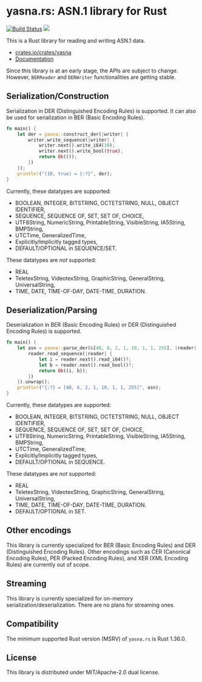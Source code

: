 # yasna.rs: ASN.1 library for Rust

[![Build Status](https://travis-ci.com/qnighy/yasna.rs.svg?branch=master)](https://travis-ci.com/qnighy/yasna.rs)
[![](http://meritbadge.herokuapp.com/yasna)](https://crates.io/crates/yasna)

This is a Rust library for reading and writing ASN.1 data.

- [crates.io/crates/yasna](https://crates.io/crates/yasna)
- [Documentation](https://qnighy.github.io/yasna.rs/yasna/index.html)

Since this library is at an early stage, the APIs are subject to change. However, `BERReader` and `DERWriter` functionalities are getting stable.

## Serialization/Construction

Serialization in DER (Distinguished Encoding Rules) is supported. It can also be used for serialization in BER (Basic Encoding Rules).

```rust
fn main() {
    let der = yasna::construct_der(|writer| {
        writer.write_sequence(|writer| {
            writer.next().write_i64(10);
            writer.next().write_bool(true);
            return Ok(());
        })
    });
    println!("(10, true) = {:?}", der);
}
```

Currently, these datatypes are supported:

- BOOLEAN, INTEGER, BITSTRING, OCTETSTRING, NULL, OBJECT IDENTIFIER,
- SEQUENCE, SEQUENCE OF, SET, SET OF, CHOICE,
- UTF8String, NumericString, PrintableString, VisibleString, IA5String, BMPString,
- UTCTime, GeneralizedTime,
- Explicitly/Implicitly tagged types,
- DEFAULT/OPTIONAL in SEQUENCE/SET.

These datatypes are *not* supported:

- REAL
- TeletexString, VideotexString, GraphicString, GeneralString, UniversalString,
- TIME, DATE, TIME-OF-DAY, DATE-TIME, DURATION.

## Deserialization/Parsing

Deserialization in BER (Basic Encoding Rules) or DER (Distinguished Encoding Rules) is supported.

```rust
fn main() {
    let asn = yasna::parse_der(&[48, 6, 2, 1, 10, 1, 1, 255], |reader| {
        reader.read_sequence(|reader| {
            let i = reader.next().read_i64()?;
            let b = reader.next().read_bool()?;
            return Ok((i, b));
        })
    }).unwrap();
    println!("{:?} = [48, 6, 2, 1, 10, 1, 1, 255]", asn);
}
```

Currently, these datatypes are supported:

- BOOLEAN, INTEGER, BITSTRING, OCTETSTRING, NULL, OBJECT IDENTIFIER,
- SEQUENCE, SEQUENCE OF, SET, SET OF, CHOICE,
- UTF8String, NumericString, PrintableString, VisibleString, IA5String, BMPString,
- UTCTime, GeneralizedTime,
- Explicitly/Implicitly tagged types,
- DEFAULT/OPTIONAL in SEQUENCE.

These datatypes are *not* supported:

- REAL
- TeletexString, VideotexString, GraphicString, GeneralString, UniversalString,
- TIME, DATE, TIME-OF-DAY, DATE-TIME, DURATION.
- DEFAULT/OPTIONAL in SET.

## Other encodings

This library is currently specialized for BER (Basic Encoding Rules) and DER (Distinguished Encoding Rules). Other encodings such as CER (Canonical Encoding Rules), PER (Packed Encoding Rules), and XER (XML Encoding Rules) are currently out of scope.

## Streaming

This library is currently specialized for on-memory serialization/deserialization. There are no plans for streaming ones.

## Compatibility

The minimum supported Rust version (MSRV) of `yasna.rs` is Rust 1.36.0.

## License

This library is distributed under MIT/Apache-2.0 dual license.
